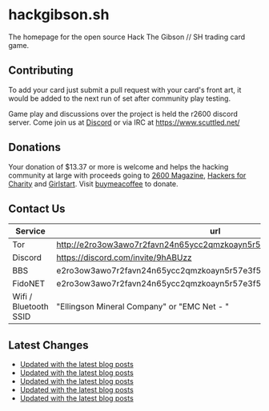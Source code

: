 # hackgibson.sh
The homepage for the open source Hack The Gibson // SH trading card game.


## Contributing

To add your card just submit a pull request with your card's front art, it would be added to the next run of set after community play testing.

Game play and discussions over the project is held the r2600 discord server. Come join us at [Discord](https://discord.com/invite/9hABUzz) or via IRC at https://www.scuttled.net/


## Donations

Your donation of $13.37 or more is welcome and helps the hacking community at large with proceeds going to [2600 Magazine](https://2600.com/), [Hackers for Charity](https://hackersforcharity.org) and [Girlstart](https://girlstart.org).  Visit [buymeacoffee](https://www.buymeacoffee.com/hackgibson.sh) to donate.


## Contact Us

Service | url
-|-
Tor | http://e2ro3ow3awo7r2favn24n65ycc2qmzkoayn5r57e3f56nvjwdcgg32ad.onion
Discord | https://discord.com/invite/9hABUzz
BBS | e2ro3ow3awo7r2favn24n65ycc2qmzkoayn5r57e3f56nvjwdcgg32ad.onion:23
FidoNET | e2ro3ow3awo7r2favn24n65ycc2qmzkoayn5r57e3f56nvjwdcgg32ad.onion:24554
Wifi / Bluetooth SSID | "Ellingson Mineral Company" or "EMC Net - <fidonet address>"

## Latest Changes
<!-- BLOG-POST-LIST:START -->
- [Updated with the latest blog posts](https://github.com/DFW2600/hackgibson.sh/commit/7ae3e53d62ac7e278d6f0748a1833ba81991ff6b)
- [Updated with the latest blog posts](https://github.com/DFW2600/hackgibson.sh/commit/80fd9050eaf01385ad1df18301730cf4fd80a1eb)
- [Updated with the latest blog posts](https://github.com/DFW2600/hackgibson.sh/commit/8729fc7d609f68636673065566ca20e859039698)
- [Updated with the latest blog posts](https://github.com/DFW2600/hackgibson.sh/commit/2178be5113f4c8249cafe8685b5e8367ee1b6a91)
- [Updated with the latest blog posts](https://github.com/DFW2600/hackgibson.sh/commit/4dade4f2aef1c0544c677ccc7b1458a94e5fe4c7)
<!-- BLOG-POST-LIST:END -->
